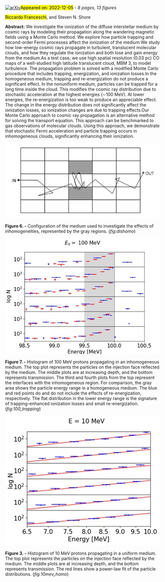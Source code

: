 <div class="macros" style="visibility:hidden;">
$\newcommand{\ensuremath}{}$
$\newcommand{\xspace}{}$
$\newcommand{\object}[1]{\texttt{#1}}$
$\newcommand{\farcs}{{.}''}$
$\newcommand{\farcm}{{.}'}$
$\newcommand{\arcsec}{''}$
$\newcommand{\arcmin}{'}$
$\newcommand{\ion}[2]{#1#2}$
$\newcommand{\textsc}[1]{\textrm{#1}}$
$\newcommand{\hl}[1]{\textrm{#1}}$</div>

<div class="macros" style="visibility:hidden;">
$\newcommand{$\ensuremath$}{}$
$\newcommand{$\xspace$}{}$
$\newcommand{$\object$}[1]{\texttt{#1}}$
$\newcommand{$\farcs$}{{.}''}$
$\newcommand{$\farcm$}{{.}'}$
$\newcommand{$\arcsec$}{''}$
$\newcommand{$\arcmin$}{'}$
$\newcommand{$\ion$}[2]{#1#2}$
$\newcommand{$\textsc$}[1]{\textrm{#1}}$
$\newcommand{$\hl$}[1]{\textrm{#1}}$</div>



<div id="title">

# 

</div>
<div id="comments">

[![arXiv](https://img.shields.io/badge/arXiv-2212.01281-b31b1b.svg)](https://arxiv.org/abs/2212.01281)<mark>Appeared on: 2022-12-05</mark> - _8 pages, 13 figures_

</div>
<div id="authors">

<mark>Riccardo Franceschi</mark>, and
        Steven N. Shore

</div>
<div id="abstract">

**Abstract:** We investigate the ionization of the diffuse interstellar medium by cosmic rays by modeling their propagation along the wandering magnetic fields using a Monte Carlo method. We explore how particle trapping and second-order Fermi processes affect the ionization of the medium.We study how low-energy cosmic rays propagate in turbulent, translucent molecular clouds, and how they regulate the ionization and both lose and gain energy from the medium.As a test case, we use high spatial resolution (0.03 pc) CO maps of a well-studied high latitude translucent cloud, MBM 3, to model turbulence.  The propagation problem is solved with a modified Monte Carlo procedure that includes trapping, energization, and ionization losses.In the homogeneous medium, trapping and re-energization do not produce a significant effect. In the nonuniform medium, particles can be trapped for a long time inside the cloud. This modifies the cosmic ray distribution due to stochastic acceleration at the highest energies ($\sim$100 MeV). At lower energies, the re-energization is too weak to produce an appreciable effect. The change in the energy distribution does not significantly affect the ionization losses, so ionization changes are due to trapping effects.Our Monte Carlo approach to cosmic ray propagation is an alternative method for solving the transport equation. This approach can be benchmarked to gas observations of molecular clouds. Using this approach, we demonstrate that stochastic Fermi acceleration and particle trapping occurs in inhomogeneous clouds, significantly enhancing their ionization.

</div>

<div id="div_fig1">

<img src="tmp_2212.01281/./pictures/dishomo.jpg" alt="Fig6" width="100%"/>

**Figure 6. -** Configuration of the medium used to investigate the effects of inhomogeneities, represented by the gray regions. (*fig:dishomo*)

</div>
<div id="div_fig2">

<img src="tmp_2212.01281/./pictures/trapping_100.png" alt="Fig7" width="100%"/>

**Figure 7. -** Histogram of 100 MeV protons propagating in an inhomogeneous medium. The top plot represents the particles on the injection face reflected by the medium. The middle plots are at increasing depth, and the bottom represents transmission. The third and fourth plots from the top represent the interfaces with the inhomogeneous region. For comparison, the gray area shows the particle energy range in a homogeneous medium. The blue and red points do and do not include the effects of re-energization, respectively. The flat distribution in the lower energy range is the signature of trapping-enhanced ionization losses and small re-energization. (*fig:100_trapping*)

</div>
<div id="div_fig3">

<img src="tmp_2212.01281/./pictures/homo_10.png" alt="Fig3" width="100%"/>

**Figure 3. -** Histogram of 10 MeV protons propagating in a uniform medium. The top plot represents the particles on the injection face reflected by the medium. The middle plots are at increasing depth, and the bottom represents transmission. The red lines show a power-law fit of the particle distributions. (*fig:10mev_homo*)

</div>
